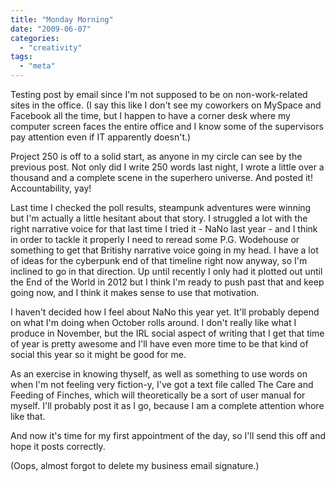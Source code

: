 ```yaml
---
title: "Monday Morning"
date: "2009-06-07"
categories: 
  - "creativity"
tags: 
  - "meta"
---
```


Testing post by email since I'm not supposed to be on non-work-related sites in the office. (I say this like I don't see my coworkers on MySpace and Facebook all the time, but I happen to have a corner desk where my computer screen faces the entire office and I know some of the supervisors pay attention even if IT apparently doesn't.)

Project 250 is off to a solid start, as anyone in my circle can see by the previous post. Not only did I write 250 words last night, I wrote a little over a thousand and a complete scene in the superhero universe. And posted it! Accountability, yay!

Last time I checked the poll results, steampunk adventures were winning but I'm actually a little hesitant about that story. I struggled a lot with the right narrative voice for that last time I tried it - NaNo last year - and I think in order to tackle it properly I need to reread some P.G. Wodehouse or something to get that Britishy narrative voice going in my head. I have a lot of ideas for the cyberpunk end of that timeline right now anyway, so I'm inclined to go in that direction. Up until recently I only had it plotted out until the End of the World in 2012 but I think I'm ready to push past that and keep going now, and I think it makes sense to use that motivation.

I haven't decided how I feel about NaNo this year yet. It'll probably depend on what I'm doing when October rolls around. I don't really like what I produce in November, but the IRL social aspect of writing that I get that time of year is pretty awesome and I'll have even more time to be that kind of social this year so it might be good for me.

As an exercise in knowing thyself, as well as something to use words on when I'm not feeling very fiction-y, I've got a text file called The Care and Feeding of Finches, which will theoretically be a sort of user manual for myself. I'll probably post it as I go, because I am a complete attention whore like that.

And now it's time for my first appointment of the day, so I'll send this off and hope it posts correctly.

(Oops, almost forgot to delete my business email signature.)
